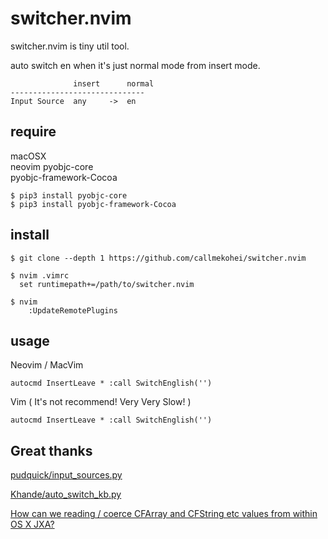 # switcher.nvim

switcher.nvim is tiny util tool.

auto switch en when it's just normal mode from insert mode.

```
              insert      normal
------------------------------
Input Source  any     ->  en
```

## require

macOSX  
neovim
pyobjc-core  
pyobjc-framework-Cocoa  

```
$ pip3 install pyobjc-core
$ pip3 install pyobjc-framework-Cocoa
```

## install

```
$ git clone --depth 1 https://github.com/callmekohei/switcher.nvim

$ nvim .vimrc
  set runtimepath+=/path/to/switcher.nvim

$ nvim
    :UpdateRemotePlugins

```

## usage

Neovim / MacVim
```
autocmd InsertLeave * :call SwitchEnglish('')
```

Vim ( It's not recommend! Very Very Slow! )
```
autocmd InsertLeave * :call SwitchEnglish('')
```

## Great thanks

[pudquick/input_sources.py](https://gist.github.com/pudquick/cff1ecdc02b4cabe5aa0dc6919d97c6d)

[Khande/auto_switch_kb.py](https://gist.github.com/Khande/76f24ba90607fb5d54185bd8e4520de6)

[How can we reading / coerce CFArray and CFString etc values from within OS X JXA?](https://stackoverflow.com/a/35007079)
